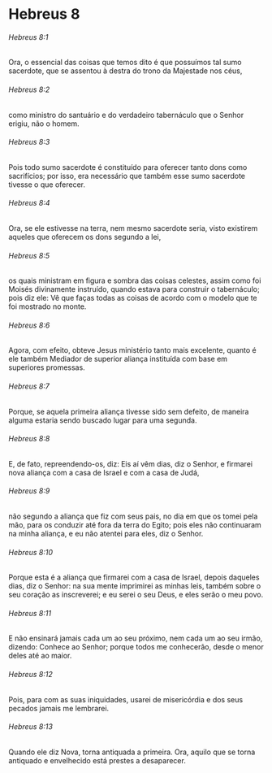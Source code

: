 # Hebreus 8

###### Hebreus 8:1

Ora, o essencial das coisas que temos dito é que possuímos tal sumo sacerdote, que se assentou à destra do trono da Majestade nos céus,

###### Hebreus 8:2

como ministro do santuário e do verdadeiro tabernáculo que o Senhor erigiu, não o homem.

###### Hebreus 8:3

Pois todo sumo sacerdote é constituído para oferecer tanto dons como sacrifícios; por isso, era necessário que também esse sumo sacerdote tivesse o que oferecer.

###### Hebreus 8:4

Ora, se ele estivesse na terra, nem mesmo sacerdote seria, visto existirem aqueles que oferecem os dons segundo a lei,

###### Hebreus 8:5

os quais ministram em figura e sombra das coisas celestes, assim como foi Moisés divinamente instruído, quando estava para construir o tabernáculo; pois diz ele: Vê que faças todas as coisas de acordo com o modelo que te foi mostrado no monte.

###### Hebreus 8:6

Agora, com efeito, obteve Jesus ministério tanto mais excelente, quanto é ele também Mediador de superior aliança instituída com base em superiores promessas.

###### Hebreus 8:7

Porque, se aquela primeira aliança tivesse sido sem defeito, de maneira alguma estaria sendo buscado lugar para uma segunda.

###### Hebreus 8:8

E, de fato, repreendendo-os, diz: Eis aí vêm dias, diz o Senhor, e firmarei nova aliança com a casa de Israel e com a casa de Judá,

###### Hebreus 8:9

não segundo a aliança que fiz com seus pais, no dia em que os tomei pela mão, para os conduzir até fora da terra do Egito; pois eles não continuaram na minha aliança, e eu não atentei para eles, diz o Senhor.

###### Hebreus 8:10

Porque esta é a aliança que firmarei com a casa de Israel, depois daqueles dias, diz o Senhor: na sua mente imprimirei as minhas leis, também sobre o seu coração as inscreverei; e eu serei o seu Deus, e eles serão o meu povo.

###### Hebreus 8:11

E não ensinará jamais cada um ao seu próximo, nem cada um ao seu irmão, dizendo: Conhece ao Senhor; porque todos me conhecerão, desde o menor deles até ao maior.

###### Hebreus 8:12

Pois, para com as suas iniquidades, usarei de misericórdia e dos seus pecados jamais me lembrarei.

###### Hebreus 8:13

Quando ele diz Nova, torna antiquada a primeira. Ora, aquilo que se torna antiquado e envelhecido está prestes a desaparecer.

